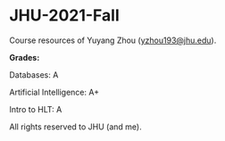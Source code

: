 # JHU-2021-Fall

Course resources of Yuyang Zhou (yzhou193@jhu.edu).

**Grades:**

Databases: A

Artificial Intelligence: A+

Intro to HLT: A

All rights reserved to JHU (and me).